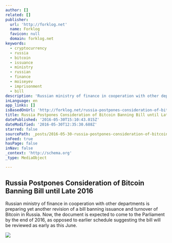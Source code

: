 ```yaml
---
author: []
related: []
publisher:
  url: 'http://forklog.net'
  name: Forklog
  favicon: null
  domain: forklog.net
keywords:
  - cryptocurrency
  - russia
  - bitcoin
  - issuance
  - ministry
  - russian
  - finance
  - moiseyev
  - imprisonment
  - bill
description: 'Russian ministry of finance in cooperation with other departments is preparing yet another revision of a bill banning issuance and turnover of Bitcoin in Russia. Now, the document is expected to come to the Parliament by the end of 2016, as opposed to earlier schedule suggesting the bill will be reviewed as early as this June.'
inLanguage: en
app_links: []
isBasedOnUrl: 'http://forklog.net/russia-postpones-consideration-of-bitcoin-banning-bill-until-late-2016/'
title: Russia Postpones Consideration of Bitcoin Banning Bill until Late 2016
datePublished: '2016-05-30T15:10:43.015Z'
dateModified: '2016-05-30T12:35:30.688Z'
starred: false
sourcePath: _posts/2016-05-30-russia-postpones-consideration-of-bitcoin-banning-bill-until.md
inFeed: true
hasPage: false
inNav: false
_context: 'http://schema.org'
_type: MediaObject

---
```

<article style=""><h1>Russia Postpones Consideration of Bitcoin Banning Bill until Late 2016</h1><p>Russian ministry of finance in cooperation with other departments is preparing yet another revision of a bill banning issuance and turnover of Bitcoin in Russia. Now, the document is expected to come to the Parliament by the end of 2016, as opposed to earlier schedule suggesting the bill will be reviewed as early as this June.</p><img src="http://forklog.net/wp-content/uploads/2016/03/11.png" /></article>